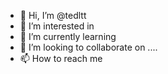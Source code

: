 - 👋 Hi, I’m @tedltt 
- 👀 I’m interested in 
- 🌱 I’m currently learning 
- 💞️ I’m looking to collaborate on ....
- 📫 How to reach me 

<!---
tedltt/tedltt is a ✨ special ✨ repository because its `README.md` (this file) appears on your GitHub profile.
You can click the Preview link to take a look at your changes.
--->
